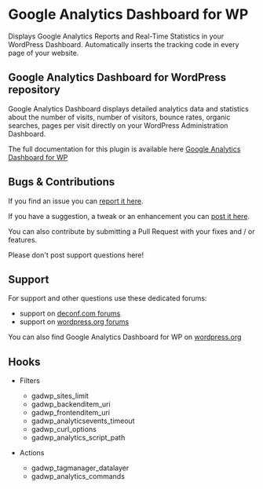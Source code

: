 Google Analytics Dashboard for WP
=================================

Displays Google Analytics Reports and Real-Time Statistics in your WordPress Dashboard. Automatically inserts the tracking code in every page of your website.

Google Analytics Dashboard for WordPress repository
---------------------------------------------------

Google Analytics Dashboard displays detailed analytics data and statistics about the number of visits, number of visitors, bounce rates, organic searches, pages per visit directly on your WordPress Administration Dashboard.

The full documentation for this plugin is available here <a href="https://deconf.com/google-analytics-dashboard-wordpress/" title="Google Analytics Dashboard for WordPress">Google Analytics Dashboard for WP</a>

Bugs & Contributions
--------------------

If you find an issue you can <a href="https://github.com/deconf/Google-Analytics-Dashboard-for-WP/issues">report it here</a>. 

If you have a suggestion, a tweak or an enhancement you can <a href="https://github.com/deconf/Google-Analytics-Dashboard-for-WP/labels/enhancement">post it here</a>.

You can also contribute by submitting a Pull Request with your fixes and / or features.

Please don't post support questions here!

Support
-------

For support and other questions use these dedicated forums:

 * support on <a href="https://deconf.com/ask/" title="Google Analytics Dashboard for WordPress support">deconf.com forums</a>
 * support on <a href="https://wordpress.org/support/plugin/google-analytics-dashboard-for-wp" title="Google Analytics Dashboard for WordPress support">wordpress.org forums</a>

You can also find Google Analytics Dashboard for WP on <a href="http://wordpress.org/plugins/google-analytics-dashboard-for-wp/">wordpress.org</a>

Hooks
-----

* Filters

  - gadwp_sites_limit
  - gadwp_backenditem_uri
  - gadwp_frontenditem_uri
  - gadwp_analyticsevents_timeout
  - gadwp_curl_options
  - gadwp_analytics_script_path

* Actions

  - gadwp_tagmanager_datalayer
  - gadwp_analytics_commands
